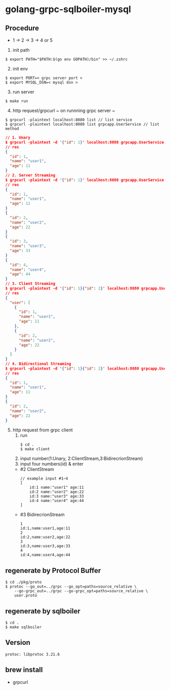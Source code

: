 # golang-grpc-sqlboiler-mysql

## Procedure
- 1 → 2 → 3 → 4 or 5
1. init path
```
$ export PATH="$PATH:$(go env GOPATH)/bin" >> ~/.zshrc

```
2. init env
```
$ export PORT=< grpc server port >
$ export MYSQL_DSN=< mysql dsn >
```

3. run server
```
$ make run
```

4. http request/grpcurl ~ on runnning grpc server ~
```
$ grpcurl -plaintext localhost:8080 list // list service
$ grpcurl -plaintext localhost:8080 list grpcapp.UserService // list method
```
```json
// 1. Unary
$ grpcurl -plaintext -d '{"id": 1}' localhost:8080 grpcapp.UserService.User
// res
{
  "id": 1,
  "name": "user1",
  "age": 11
}
// 2. Server Streaming
$ grpcurl -plaintext -d '{"id": 1}' localhost:8080 grpcapp.UserService.UserServerStream
// res
{
  "id": 1,
  "name": "user1",
  "age": 11
}
{
  "id": 2,
  "name": "user2",
  "age": 22
}
{
  "id": 3,
  "name": "user3",
  "age": 33
}
{
  "id": 4,
  "name": "user4",
  "age": 44
}
// 3. Client Streaming
$ grpcurl -plaintext -d '{"id": 1}{"id": 2}' localhost:8080 grpcapp.UserService.UserClientStream
// res
{
  "user": [
    {
      "id": 1,
      "name": "user1",
      "age": 11
    },
    {
      "id": 2,
      "name": "user2",
      "age": 22
    }
  ]
}
// 4. Bidirectional Streaming
$ grpcurl -plaintext -d '{"id": 1}{"id": 2}' localhost:8080 grpcapp.UserService.UserBidirectStream
// res
{
  "id": 1,
  "name": "user1",
  "age": 11
}
{
  "id": 2,
  "name": "user2",
  "age": 22
}
```
5. http request from grpc client
	1. run
		```
		$ cd .
		$ make client
		```
	2. input number(1:Unary, 2:ClientStream,3:BidirecrionStream)
	3. input four numbers(id) & enter
	 - #2 ClientStream
		```
		// example input #1~4
		[
			id:1 name:"user1" age:11
			id:2 name:"user2" age:22
			id:3 name:"user3" age:33
			id:4 name:"user4" age:44
		]
		```
	 - #3 BidirecrionStream
		```
		1
		id:1,name:user1,age:11
		2
		id:2,name:user2,age:22
		3
		id:3,name:user3,age:33
		4
		id:4,name:user4,age:44
		```

## regenerate by Protocol Buffer
```
$ cd ./pkg/proto
$ protoc --go_out=../grpc --go_opt=paths=source_relative \
	--go-grpc_out=../grpc --go-grpc_opt=paths=source_relative \
	user.proto
```

## regenerate by sqlboiler
```
$ cd .
$ make sqlboiler
```

## Version
```
protoc: libprotoc 3.21.6
```

## brew install
 - grpcurl


